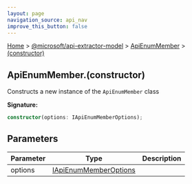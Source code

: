 ```yaml
---
layout: page
navigation_source: api_nav
improve_this_button: false
---
```



[Home](./index.md) &gt; [@microsoft/api-extractor-model](./api-extractor-model.md) &gt; [ApiEnumMember](./api-extractor-model.apienummember.md) &gt; [(constructor)](./api-extractor-model.apienummember._constructor_.md)

## ApiEnumMember.(constructor)

Constructs a new instance of the `ApiEnumMember` class

<b>Signature:</b>

```typescript
constructor(options: IApiEnumMemberOptions);
```

## Parameters

|  Parameter | Type | Description |
|  --- | --- | --- |
|  options | [IApiEnumMemberOptions](./api-extractor-model.iapienummemberoptions.md) |  |
